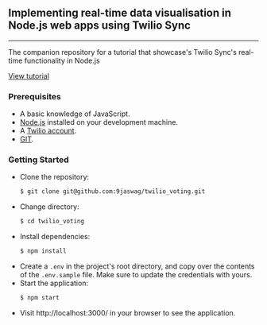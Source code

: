 ## Implementing real-time data visualisation in Node.js web apps using Twilio Sync
---
The companion repository for a tutorial that showcase's Twilio Sync's real-time functionality in Node.js

[View tutorial]()

### Prerequisites
- A basic knowledge of JavaScript.
- [Node.js](https://nodejs.org) installed on your development machine.
- A [Twilio account](http://www.twilio.com/referral/bUM2ZB).
- [GIT](https://git-scm.com/downloads).

### Getting Started
- Clone the repository:
  ```sh
  $ git clone git@github.com:9jaswag/twilio_voting.git
  ```
- Change directory:
  ```sh
  $ cd twilio_voting
  ```
- Install dependencies:
  ```sh
  $ npm install
  ```
- Create a `.env` in the project's root directory, and copy over the contents of the `.env.sample` file. Make sure to update the credentials with yours.
- Start the application:
  ```sh
  $ npm start
  ```
- Visit http://localhost:3000/ in your browser to see the application.